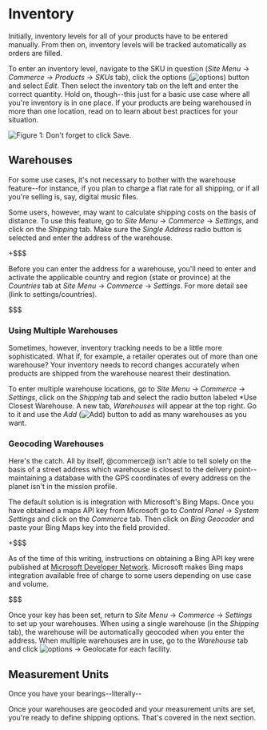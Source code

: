 # Inventory

Initially, inventory levels for all of your products have to be entered
manually. From then on, inventory levels will be tracked automatically as orders
are filled.

To enter an inventory level, navigate to the SKU in question (*Site Menu* &rarr;
*Commerce* &rarr; *Products* &rarr; *SKUs* tab), click the options
(![options](../../../images/icon-options.png)) button and select *Edit*. Then
select the inventory tab on the left and enter the correct quantity. Hold on,
though--this just for a basic use case where all you're inventory is in one
place. If your products are being warehoused in more than one location, read on
to learn about best practices for your situation.

![Figure 1: Don't forget to click *Save*.](../../../images/inventory.png)

<!--Is there anything that needs to be done to ensure that inventory is tracked
automatically? I can't get the inventory count in catalog/skus to count change
unless I change it manually.-->

## Warehouses 

For some use cases, it's not necessary to bother with the warehouse feature--for
instance, if you plan to charge a flat rate for all shipping, or if all you're
selling is, say, digital music files.

Some users, however, may want to calculate shipping costs on the basis of
distance. To use this feature, go to *Site Menu* &rarr; *Commerce* &rarr;
*Settings*, and click on the *Shipping* tab. Make sure the *Single Address*
radio button is selected and enter the address of the warehouse.

+$$$

Before you can enter the address for a warehouse, you'll need to enter and
activate the applicable country and region (state or province) at the
*Countries* tab at *Site Menu* &rarr; *Commerce* &rarr; *Settings*. For more
detail see (link to settings/countries).

$$$

### Using Multiple Warehouses

Sometimes, however, inventory tracking needs to be a little more sophisticated.
What if, for example, a retailer operates out of more than one warehouse? Your
inventory needs to record changes accurately when products are shipped from the
warehouse nearest their destination.

To enter multiple warehouse locations, go to *Site Menu* &rarr; *Commerce*
&rarr; *Settings*, click on the *Shipping* tab and select the radio button
labeled *Use Closest Warehouse. A new tab, *Warehouses* will appear at the top
right. Go to it and use the *Add* (![Add](../../../images/icon-add.png)) button
to add as many warehouses as you want.

### Geocoding Warehouses

Here's the catch. All by itself, @commerce@ isn't able to tell solely on the
basis of a street address which warehouse is closest to the delivery
point--maintaining a database with the GPS coordinates of every address on the
planet isn't in the mission profile.

The default solution is is integration with Microsoft's Bing Maps. Once you have
obtained a maps API key from Microsoft go to *Control Panel* &rarr; *System
Settings* and click on the *Commerce* tab. Then click on *Bing Geocoder* and
paste your Bing Maps key into the field provided.

+$$$

As of the time of this writing, instructions on obtaining a Bing API key were
published at 
[Microsoft Developer Network](https://msdn.microsoft.com/en-us/library/ff428642.aspx).
Microsoft makes Bing maps integration available free of charge to some users
depending on use case and volume.

$$$

Once your key has been set, return to *Site Menu* &rarr; *Commerce* &rarr;
*Settings* to set up your warehouses. When using a single warehouse (in the
*Shipping* tab), the warehouse will be automatically geocoded when you enter the
address. When multiple warehouses are in use, go to the *Warehouse* tab and
click ![options](../../../images/icon-options.png) &rarr; Geolocate for each
facility.

## Measurement Units

Once you have your bearings--literally--

Once your warehouses are geocoded and your measurement units are set, you're
ready to define shipping options. That's covered in the next section.
